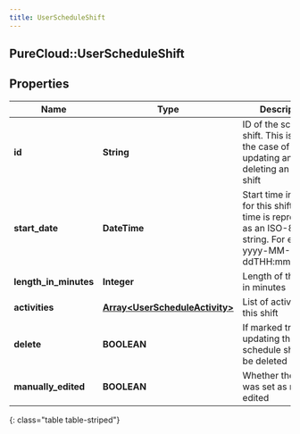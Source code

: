 ```yaml
---
title: UserScheduleShift
---
```

## PureCloud::UserScheduleShift

## Properties

|Name | Type | Description | Notes|
|------------ | ------------- | ------------- | -------------|
| **id** | **String** | ID of the schedule shift. This is only for the case of updating and deleting an existing shift | [optional] |
| **start_date** | **DateTime** | Start time in UTC for this shift. Date time is represented as an ISO-8601 string. For example: yyyy-MM-ddTHH:mm:ss.SSSZ | [optional] |
| **length_in_minutes** | **Integer** | Length of this shift in minutes | [optional] |
| **activities** | [**Array&lt;UserScheduleActivity&gt;**](UserScheduleActivity.html) | List of activities in this shift | [optional] |
| **delete** | **BOOLEAN** | If marked true for updating this schedule shift, it will be deleted | [optional] |
| **manually_edited** | **BOOLEAN** | Whether the shift was set as manually edited | [optional] |
{: class="table table-striped"}


